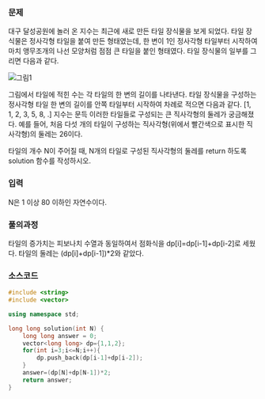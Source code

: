 ### 문제
대구 달성공원에 놀러 온 지수는 최근에 새로 만든 타일 장식물을 보게 되었다. 타일 장식물은 정사각형 타일을 붙여 만든 형태였는데, 한 변이 1인 정사각형 타일부터 시작하여 마치 앵무조개의 나선 모양처럼 점점 큰 타일을 붙인 형태였다. 타일 장식물의 일부를 그리면 다음과 같다.

![그림1](https://grepp-programmers.s3.amazonaws.com/files/production/3e31bedd54/fcc48066-e72f-45c8-af03-e4360b58b589.png)


그림에서 타일에 적힌 수는 각 타일의 한 변의 길이를 나타낸다. 타일 장식물을 구성하는 정사각형 타일 한 변의 길이를 안쪽 타일부터 시작하여 차례로 적으면 다음과 같다.
[1, 1, 2, 3, 5, 8, .]
지수는 문득 이러한 타일들로 구성되는 큰 직사각형의 둘레가 궁금해졌다. 예를 들어, 처음 다섯 개의 타일이 구성하는 직사각형(위에서 빨간색으로 표시한 직사각형)의 둘레는 26이다.

타일의 개수 N이 주어질 때, N개의 타일로 구성된 직사각형의 둘레를 return 하도록 solution 함수를 작성하시오.


### 입력
N은 1 이상 80 이하인 자연수이다.


### 풀의과정  
타일의 증가치는 피보나치 수열과 동일하여서 점화식을
dp[i]=dp[i-1]+dp[i-2]로 세웠다.
타일의 둘레는 (dp[i]+dp[i-1])*2와 같았다.

### 소스코드

``` c++
#include <string>
#include <vector>

using namespace std;

long long solution(int N) {
    long long answer = 0;
    vector<long long> dp={1,1,2};
    for(int i=3;i<=N;i++){
        dp.push_back(dp[i-1]+dp[i-2]);
    }
    answer=(dp[N]+dp[N-1])*2;
    return answer;
}
```
